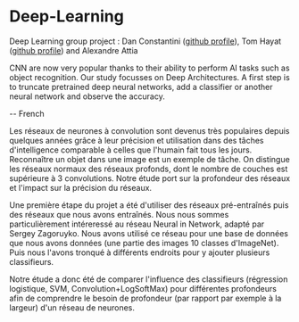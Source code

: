 # Deep-Learning

Deep Learning group project : Dan Constantini ([github profile](https://github.com/constantinidan)), Tom Hayat ([github profile](https://github.com/tomhayat)) and Alexandre Attia

CNN are now very popular thanks to their ability to perform AI tasks such as object recognition. Our study focusses on Deep Architectures.  A first step is to truncate pretrained deep neural networks, add a classifier or another neural network and observe the accuracy.

-- French

Les réseaux de neurones à convolution sont devenus très populaires depuis quelques années grâce à leur précision et utilisation dans des tâches d'intelligence comparable à celles que l'humain fait tous les jours. Reconnaître un objet dans une image est un exemple de tâche. On distingue les réseaux normaux des réseaux profonds, dont le nombre de couches est supérieure à 3 convolutions. 
Notre étude port sur la profondeur des réseaux et l'impact sur la précision du réseaux.

Une première étape du projet a été d'utiliser des réseaux pré-entraînés puis des réseaux que nous avons entraînés. Nous nous sommes particulièrement intéreressé au réseau Neural in Network, adapté par Sergey Zagoruyko. Nous avons utilisé ce réseau pour une base de données que nous avons données (une partie des images 10 classes d'ImageNet). Puis nous l'avons tronqué à différents endroits pour y ajouter plusieurs classifieurs.

Notre étude a donc été de comparer l'influence des classifieurs (régression logistique, SVM, Convolution+LogSoftMax) pour différentes profondeurs afin de comprendre le besoin de profondeur (par rapport par exemple à la largeur) d'un réseau de neurones.


